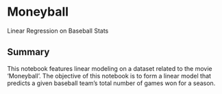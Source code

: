 # Moneyball
Linear Regression on Baseball Stats

## Summary
This notebook features linear modeling on a dataset related to the movie ‘Moneyball’. The objective of this notebook is to form a linear model that predicts a given baseball team’s total number of games won for a season.

